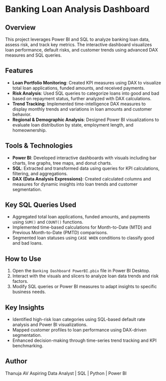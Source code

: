 # Banking Loan Analysis Dashboard

## Overview
This project leverages Power BI and SQL to analyze banking loan data, assess risk, and track key metrics. The interactive dashboard visualizes loan performance, default risks, and customer trends using advanced DAX measures and SQL queries.

## Features
- **Loan Portfolio Monitoring**: Created KPI measures using DAX to visualize total loan applications, funded amounts, and received payments.
- **Risk Analysis**: Used SQL queries to categorize loans into good and bad based on repayment status, further analyzed with DAX calculations.
- **Trend Tracking**: Implemented time-intelligence DAX measures to display monthly trends and variations in loan amounts and customer behavior.
- **Regional & Demographic Analysis**: Designed Power BI visualizations to evaluate loan distribution by state, employment length, and homeownership.

## Tools & Technologies
- **Power BI**: Developed interactive dashboards with visuals including bar charts, line graphs, tree maps, and donut charts.
- **SQL**: Extracted and transformed data using queries for KPI calculations, filtering, and aggregations.
- **DAX (Data Analysis Expressions)**: Created calculated columns and measures for dynamic insights into loan trends and customer segmentation.

## Key SQL Queries Used
- Aggregated total loan applications, funded amounts, and payments using `SUM()` and `COUNT()` functions.
- Implemented time-based calculations for Month-to-Date (MTD) and Previous Month-to-Date (PMTD) comparisons.
- Segmented loan statuses using `CASE WHEN` conditions to classify good and bad loans.

## How to Use
1. Open the `Banking Dashboard PowerBI.pbix` file in Power BI Desktop.
2. Interact with the visuals and slicers to analyze loan data trends and risk factors.
3. Modify SQL queries or Power BI measures to adapt insights to specific business needs.

## Key Insights
- Identified high-risk loan categories using SQL-based default rate analysis and Power BI visualizations.
- Mapped customer profiles to loan performance using DAX-driven segmentation.
- Enhanced decision-making through time-series trend tracking and KPI benchmarking.

## Author
Thanuja AV
Aspiring Data Analyst | SQL | Python | Power BI
